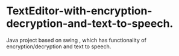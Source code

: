 # TextEditor-with-encryption-decryption-and-text-to-speech.
Java project based on swing , which has functionality of encryption/decryption and text to speech.

